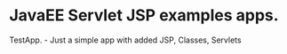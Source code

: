 # JavaEE Servlet JSP examples apps.

TestApp. - Just a simple app with added JSP, Classes, Servlets
